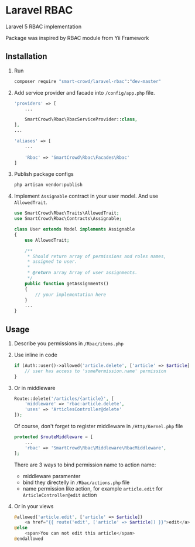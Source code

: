 # Laravel RBAC
Laravel 5 RBAC implementation

Package was inspired by RBAC module from Yii Framework

## Installation
1. Run  
    ```bash
    composer require "smart-crowd/laravel-rbac":"dev-master"
    ```

2. Add service provider and facade into `/config/app.php` file.  
    ```php
    'providers' => [
        ...
    
        SmartCrowd\Rbac\RbacServiceProvider::class,
    ],
    ...
    
    'aliases' => [
        ...
        
        'Rbac' => 'SmartCrowd\Rbac\Facades\Rbac'
    ]
    ```

3. Publish package configs  
    ```bash
    php artisan vendor:publish
    ```

4. Implement `Assignable` contract in your user model. And use `AllowedTrait`.  
    ```php
    use SmartCrowd\Rbac\Traits\AllowedTrait;
    use SmartCrowd\Rbac\Contracts\Assignable;
    
    class User extends Model implements Assignable
    {
        use AllowedTrait;
    
        /**
         * Should return array of permissions and roles names,
         * assigned to user.
         *
         * @return array Array of user assignments.
         */
        public function getAssignments()
        {
            // your implementation here
        }
        ...
    }
    ```

## Usage
1. Describe you permissions in `/Rbac/items.php`

2. Use inline in code  
    ```php
    if (Auth::user()->allowed('article.delete', ['article' => $article])) {
        // user has access to 'somePermission.name' permission
    }
    ```

3. Or in middleware  
    ```php
    Route::delete('/articles/{article}', [
        'middleware' => 'rbac:article.delete', 
        'uses' => 'ArticlesController@delete'
    ]);
    ```
    Of course, don't forget to register middleware in `/Http/Kernel.php` file
    ```php
    protected $routeMiddleware = [
        ...
        'rbac' => 'SmartCrowd\Rbac\Middleware\RbacMiddleware',
    ];
    ```
    There are 3 ways to bind permission name to action name:
    - middleware paramenter
    - bind they directelly in `/Rbac/actions.php` file
    - name permission like action, for example `article.edit` for `ArticleController@edit` action

4. Or in your views
    ```php
    @allowed('article.edit', ['article' => $article])
        <a href="{{ route('edit', ['article' => $article]) }}">edit</a>
    @else
        <span>You can not edit this article</span>
    @endallowed
    ```
